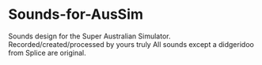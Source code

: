 # Sounds-for-AusSim
Sounds design for the Super Australian Simulator. Recorded/created/processed by yours truly
All sounds except a didgeridoo from Splice are original.
